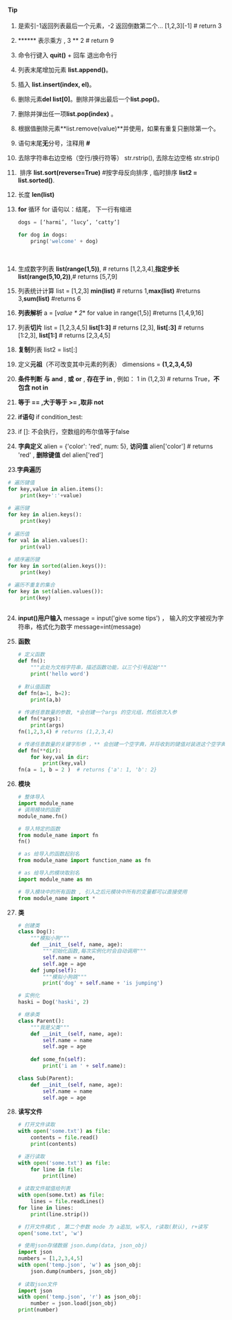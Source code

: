 #### Tip

1. 是索引-1返回列表最后一个元素，-2 返回倒数第二个...   \[1,2,3][-1]       # return 3

2.  ****** 表示乘方 ,      3 ** 2       # return 9

3.  命令行键入 **quit()** + 回车 退出命令行

4. 列表末尾增加元素 **list.append()**。

5. 插入 **list.insert(index, el)**。

6. 删除元素**del list[0]**。删除并弹出最后一个**list.pop()**。

7. 删除并弹出任一项**list.pop(index)** 。

8. 根据值删除元素**list.remove(value)**并使用，如果有重复只删除第一个。

9. 语句末尾**无**分号，注释用 **#**

10. 去除字符串右边空格（空行/换行符等） str.rstrip(), 去除左边空格 str.strip()

11. ​ 排序 **list.sort(reverse=True)** #按字母反向排序 , 临时排序  **list2 = list.sorted()**.

12. 长度  **len(list)**

13. **for** 循环  for 语句以：结尾， 下一行有缩进

    ```python
    dogs = [‘harmi’, ‘lucy’, ‘catty’]

    for dog in dogs:
    	pring('welcome' + dog)
    ```

    ​

14. 生成数字列表 **list(range(1,5))**,  # returns [1,2,3,4],**指定步长 list(range(5,10,2))**,# returns [5,7,9]

15. 列表统计计算 list = [1,2,3]   **min(list)** # returns 1,**max(list)** #returns 3,**sum(list)** #returns 6

16. **列表解析** a = [**value \** 2** for value in range(1,5)] #returns [1,4,9,16]

17. 列表**切片** list = [1,2,3,4,5]     **list[1:3]**    # returns [2,3],  **list[:3]**   # returns [1:2,3], **list[1:]** # returns [2,3,4,5] 

18. **复制**列表   list2 = list[:]

19. 定义**元祖**（不可改变其中元素的列表）  dimensions = **(1,2,3,4,5)**

20.  **条件判断**   **与**  **and** ,  **或**  **or** , **存在于** **in** , 例如： 1 in  (1,2,3)  # returns True，**不包含 not in**

21.  **等于 == ,大于等于 >= ,取非 not** 

22. **if语句**  if condition_test:

23. if []:   不会执行，空数组的布尔值等于false

24. **字典定义**  alien = {'color': 'red', num: 5},  **访问值**  alien['color'] # returns 'red' ,  **删除键值** del alien['red']

23.**字典遍历**
```python
# 遍历键值
for key,value in alien.items():
    print(key+':'+value)
    
# 遍历键
for key in alien.keys():
    print(key)
    
# 遍历值
for val in alien.values():
    print(val)
    
# 顺序遍历键
for key in sorted(alien.keys()):
    print(key)

# 遍历不重复的集合
for key in set(alien.values()):
    print(key)
    

```

24. **input()用户输入**  message = input('give some tips')  ， 输入的文字被视为字符串，格式化为数字   message=int(message)

25. **函数**

    ```python
    # 定义函数
    def fn():
        """此处为文档字符串，描述函数功能，以三个引号起始"""
        print('hello word')
        
    # 默认值函数
    def fn(a=1, b=2):
        print(a,b)
        
    # 传递任意数量的参数, *会创建一个args 的空元组，然后依次入参
    def fn(*args):
    	print(args)
    fn(1,2,3,4) # returns (1,2,3,4)

    # 传递任意数量的关键字形参 ，** 会创建一个空字典，并将收到的键值对装进这个空字典
    def fn(**dir):
        for key,val in dir:
            print(key,val)
    fn(a = 1, b = 2 )  # returns {'a': 1, 'b': 2}

    ```

26. **模块**

    ```python
    # 整体导入
    import module_name 
    # 调用模块的函数
    module_name.fn()

    # 导入特定的函数
    from module_name import fn
    fn()

    # as 给导入的函数起别名
    from module_name import function_name as fn

    # as 给导入的模块取别名
    import module_name as mn

    # 导入模块中的所有函数 , 引入之后元模块中所有的变量都可以直接使用
    from module_name import *

    ```

27. **类**

    ```python
    # 创建类
    class Dog():
        """模拟小狗"""
        def __init__(self, name, age):
            """初始化函数,每次实例化时会自动调用"""
            self.name = name,
            self.age = age
        def jump(self):
            """模拟小狗跳"""
            print('dog' + self.name + 'is jumping')

    # 实例化
    haski = Dog('haski', 2)

    # 继承类
    class Parent():
        """我是父类"""
        def __init__(self, name, age):
            self.name = name
            self.age = age
            
        def some_fn(self):
            print('i am ' + self.name):

    class Sub(Parent):
        def __init__(self, name, age):
            self.name = name
            self.age = age
    ```

28. **读写文件**

    ```python
    # 打开文件读取
    with open('some.txt') as file:
        contents = file.read()
        print(contents)

    # 逐行读取
    with open('some.txt') as file:
        for line in file:
            print(line)
            
    # 读取文件赋值给列表
    with open(some.txt) as file:
        lines = file.readLines()
    for line in lines:
        print(line.strip())

    # 打开文件模式 , 第二个参数 mode 为 a追加, w写入, r读取(默认), r+读写 
    open('some.txt', 'w')

    # 使用json存储数据 json.dump(data, json_obj)
    import json
    numbers = [1,2,3,4,5]
    with open('temp.json', 'w') as json_obj:
        json.dump(numbers, json_obj)
        
    # 读取json文件
    import json
    with open('temp.json', 'r') as json_obj:
        number = json.load(json_obj)
    print(number)

       
    ```

    ​


